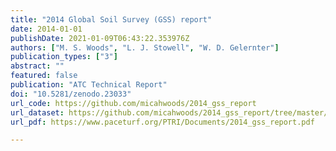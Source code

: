 ```yaml
---
title: "2014 Global Soil Survey (GSS) report"
date: 2014-01-01
publishDate: 2021-01-09T06:43:22.353976Z
authors: ["M. S. Woods", "L. J. Stowell", "W. D. Gelernter"]
publication_types: ["3"]
abstract: ""
featured: false
publication: "ATC Technical Report"
doi: "10.5281/zenodo.23033"
url_code: https://github.com/micahwoods/2014_gss_report
url_dataset: https://github.com/micahwoods/2014_gss_report/tree/master/data
url_pdf: https://www.paceturf.org/PTRI/Documents/2014_gss_report.pdf

---
```


